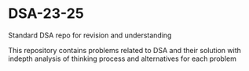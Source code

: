 # DSA-23-25
Standard DSA repo for revision and understanding

This repository contains problems related to DSA and their solution with indepth analysis of thinking process and alternatives for each problem


